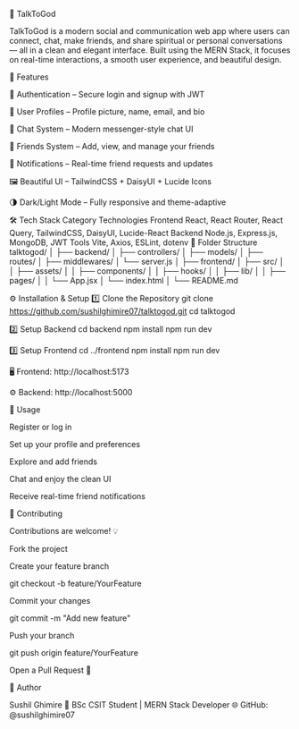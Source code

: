 🌟 TalkToGod

TalkToGod is a modern social and communication web app where users can connect, chat, make friends, and share spiritual or personal conversations — all in a clean and elegant interface.
Built using the MERN Stack, it focuses on real-time interactions, a smooth user experience, and beautiful design.

🚀 Features

🔐 Authentication – Secure login and signup with JWT

🙋 User Profiles – Profile picture, name, email, and bio

💬 Chat System – Modern messenger-style chat UI

👥 Friends System – Add, view, and manage your friends

🔔 Notifications – Real-time friend requests and updates

🖼 Beautiful UI – TailwindCSS + DaisyUI + Lucide Icons

🌗 Dark/Light Mode – Fully responsive and theme-adaptive

🛠️ Tech Stack
Category	Technologies
Frontend	React, React Router, React Query, TailwindCSS, DaisyUI, Lucide-React
Backend	Node.js, Express.js, MongoDB, JWT
Tools	Vite, Axios, ESLint, dotenv
📁 Folder Structure
talktogod/
│
├── backend/
│   ├── controllers/
│   ├── models/
│   ├── routes/
│   ├── middlewares/
│   └── server.js
│
├── frontend/
│   ├── src/
│   │   ├── assets/
│   │   ├── components/
│   │   ├── hooks/
│   │   ├── lib/
│   │   ├── pages/
│   │   └── App.jsx
│   └── index.html
│
└── README.md

⚙️ Installation & Setup
1️⃣ Clone the Repository
git clone https://github.com/sushilghimire07/talktogod.git
cd talktogod

2️⃣ Setup Backend
cd backend
npm install
npm run dev

3️⃣ Setup Frontend
cd ../frontend
npm install
npm run dev


🖥️ Frontend: http://localhost:5173

⚙️ Backend: http://localhost:5000

🧭 Usage

Register or log in

Set up your profile and preferences

Explore and add friends

Chat and enjoy the clean UI

Receive real-time friend notifications

🤝 Contributing

Contributions are welcome! 💡

Fork the project

Create your feature branch

git checkout -b feature/YourFeature


Commit your changes

git commit -m "Add new feature"


Push your branch

git push origin feature/YourFeature


Open a Pull Request 🎉

👤 Author

Sushil Ghimire
📍 BSc CSIT Student | MERN Stack Developer
🌐 GitHub: @sushilghimire07
